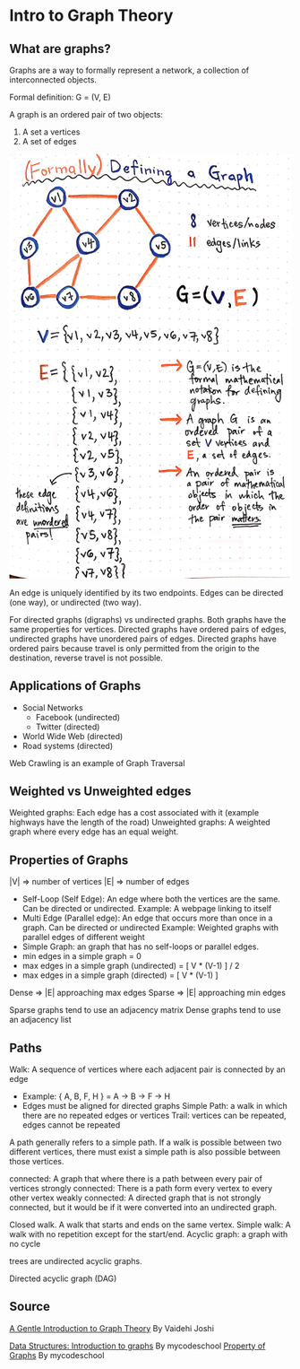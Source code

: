# Intro to Graph Theory

## What are graphs?
Graphs are a way to formally represent a network, a collection of interconnected objects.

Formal definition: G = (V, E)

A graph is an ordered pair of two objects:
1. A set a vertices
2. A set of edges

![graph definition](./images/graph_definition.jpeg)

An edge is uniquely identified by its two endpoints. Edges can be directed (one way), or undirected (two way).

For directed graphs (digraphs) vs undirected graphs. Both graphs have the same properties for vertices. Directed graphs have ordered pairs of edges, undirected graphs have unordered pairs of edges. Directed graphs have ordered pairs because travel is only permitted from the origin to the destination, reverse travel is not possible.

## Applications of Graphs
  + Social Networks
    + Facebook (undirected)
    + Twitter (directed)
  + World Wide Web (directed)
  + Road systems (directed)

Web Crawling is an example of Graph Traversal

## Weighted vs Unweighted edges
Weighted graphs: Each edge has a cost associated with it (example highways have the length of the road)
Unweighted graphs: A weighted graph where every edge has an equal weight.

## Properties of Graphs
  |V| => number of vertices
  |E| => number of edges

+ Self-Loop (Self Edge): An edge where both the vertices are the same. Can be directed or undirected.
  Example: A webpage linking to itself
+ Multi Edge (Parallel edge): An edge that occurs more than once in a graph. Can be directed or undirected
  Example: Weighted graphs with parallel edges of different weight
+ Simple Graph: an graph that has no self-loops or parallel edges.
+ min edges in a simple graph = 0
+ max edges in a simple graph (undirected) = [ V * (V-1) ] / 2
+ max edges in a simple graph (directed) = [ V * (V-1) ]

Dense => |E| approaching max edges
Sparse => |E| approaching min edges

Sparse graphs tend to use an adjacency matrix
Dense graphs tend to use an adjacency list

## Paths
Walk: A sequence of vertices where each adjacent pair is connected by an edge
  + Example: { A, B, F, H } = A -> B -> F -> H
  + Edges must be aligned for directed graphs
Simple Path: a walk in which there are no repeated edges or vertices
Trail: vertices can be repeated, edges cannot be repeated

A path generally refers to a simple path.
If a walk is possible between two different vertices, there must exist a simple path is also possible between those vertices.

connected: A graph that where there is a path between every pair of vertices
strongly connected: There is a path form every vertex to every other vertex
weakly connected: A directed graph that is not strongly connected, but it would be if it were converted into an undirected graph.

Closed walk. A walk that starts and ends on the same vertex.
Simple walk: A walk with no repetition except for the start/end.
Acyclic graph: a graph with no cycle

trees are undirected acyclic graphs.

Directed acyclic graph (DAG)

## Source
[A Gentle Introduction to Graph Theory](https://medium.com/basecs/a-gentle-introduction-to-graph-theory-77969829ead8) By Vaidehi Joshi

[Data Structures: Introduction to graphs](https://www.youtube.com/watch?v=gXgEDyodOJU) By mycodeschool
[Property of Graphs](https://www.youtube.com/watch?v=AfYqN3fGapc) By mycodeschool
